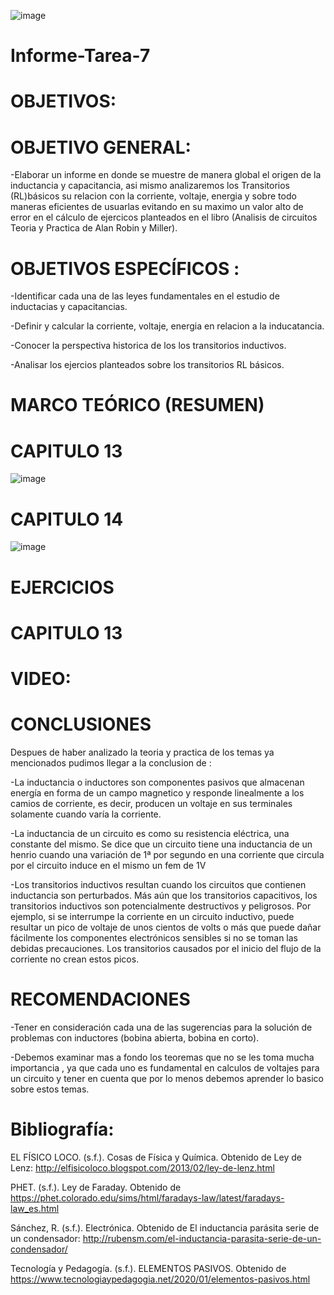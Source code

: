 ![image](https://user-images.githubusercontent.com/84587120/130149563-f710ac02-6f64-4496-9295-e66f9d6b5482.png)

# Informe-Tarea-7

# OBJETIVOS:

# OBJETIVO GENERAL:

-Elaborar un informe en donde se muestre de manera global el origen de la inductancia y capacitancia, asi mismo analizaremos los Transitorios (RL)básicos su relacion con la corriente, voltaje, energia y sobre todo maneras eficientes de usuarlas evitando en su maximo un valor alto de error en el cálculo de ejercicos planteados en el libro (Analisis de circuitos Teoria y Practica de Alan Robin y Miller).

# OBJETIVOS ESPECÍFICOS :

-Identificar cada una de las leyes fundamentales en el estudio de inductacias y capacitancias.

-Definir y calcular la corriente, voltaje, energia en relacion a la inducatancia. 

-Conocer la perspectiva historica de los los transitorios inductivos.

-Analisar los ejercios planteados sobre los transitorios RL básicos.

# MARCO TEÓRICO (RESUMEN)

# CAPITULO 13


![image](https://user-images.githubusercontent.com/84587120/130149674-10ca8686-4716-4b7b-9605-e9afd283a278.png)

# CAPITULO 14

![image](https://user-images.githubusercontent.com/84587091/130550996-567cd405-7ba6-43c0-a45c-b31058aac205.png)

# EJERCICIOS

# CAPITULO 13



# VIDEO:



# CONCLUSIONES 

Despues de haber analizado la teoria y practica de los temas ya mencionados pudimos llegar a la conclusion de :

-La inductancia o inductores son componentes pasivos que almacenan energía en forma de un campo magnetico y responde linealmente a los camios de corriente, es decir, producen un voltaje en sus terminales solamente cuando varía la corriente.

-La inductancia de un circuito es como su resistencia eléctrica, una constante del mismo. Se dice que un circuito tiene una inductancia de un henrio cuando una variación de 1ª por segundo en una corriente que circula por el circuito induce en el mismo un fem de 1V

-Los transitorios inductivos resultan cuando los circuitos que contienen inductancia son perturbados. Más aún que los transitorios capacitivos, los transitorios inductivos son potencialmente destructivos y peligrosos. Por ejemplo, si se interrumpe la corriente en un circuito inductivo, puede resultar un pico de voltaje de unos cientos de volts o más que puede dañar fácilmente los componentes electrónicos sensibles si no se toman las debidas precauciones. Los transitorios causados por el inicio del flujo de la corriente no crean estos picos.

# RECOMENDACIONES

-Tener en consideración cada una de las sugerencias para la solución de problemas con inductores (bobina abierta, bobina en corto).  

-Debemos examinar mas a fondo los teoremas que no se les toma mucha importancia , ya que cada uno es fundamental en calculos de voltajes para un circuito y tener en cuenta que por lo menos debemos aprender lo basico sobre estos temas.

# Bibliografía: 

EL FÍSICO LOCO. (s.f.). Cosas de Física y Química. Obtenido de Ley de Lenz: http://elfisicoloco.blogspot.com/2013/02/ley-de-lenz.html

PHET. (s.f.). Ley de Faraday. Obtenido de https://phet.colorado.edu/sims/html/faradays-law/latest/faradays-law_es.html

Sánchez, R. (s.f.). Electrónica. Obtenido de El inductancia parásita serie de un condensador: http://rubensm.com/el-inductancia-parasita-serie-de-un-condensador/

Tecnología y Pedagogía. (s.f.). ELEMENTOS PASIVOS. Obtenido de https://www.tecnologiaypedagogia.net/2020/01/elementos-pasivos.html


